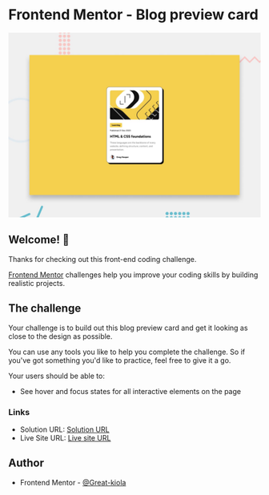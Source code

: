 # Frontend Mentor - Blog preview card
![Design preview for the Blog preview card coding challenge](./design/desktop-preview.jpg)

## Welcome! 👋

Thanks for checking out this front-end coding challenge.

[Frontend Mentor](https://www.frontendmentor.io) challenges help you improve your coding skills by building realistic projects.

## The challenge

Your challenge is to build out this blog preview card and get it looking as close to the design as possible.

You can use any tools you like to help you complete the challenge. So if you've got something you'd like to practice, feel free to give it a go.

Your users should be able to:

- See hover and focus states for all interactive elements on the page

### Links

- Solution URL: [Solution URL](https://github.com/Great-kiola/Frontend-mentor-challenges/tree/main/Newbie/blog-preview-card-main/blog-preview-card-main)
- Live Site URL: [Live site URL](https://great-kiola.github.io/Crowdfunding-page-fem)

## Author

- Frontend Mentor - [@Great-kiola](https://www.frontendmentor.io/profile/Great-kiola)